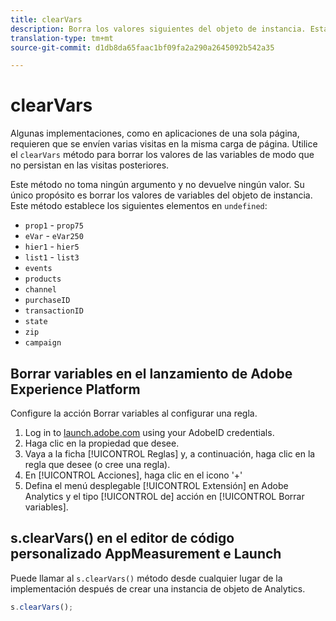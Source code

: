 ```yaml
---
title: clearVars
description: Borra los valores siguientes del objeto de instancia. Esta función elimina los elementos (los establece como “undefined”).
translation-type: tm+mt
source-git-commit: d1db8da65faac1bf09fa2a290a2645092b542a35

---
```



# clearVars

Algunas implementaciones, como en aplicaciones de una sola página, requieren que se envíen varias visitas en la misma carga de página. Utilice el `clearVars` método para borrar los valores de las variables de modo que no persistan en las visitas posteriores.

Este método no toma ningún argumento y no devuelve ningún valor. Su único propósito es borrar los valores de variables del objeto de instancia. Este método establece los siguientes elementos en `undefined`:

* `prop1` - `prop75`
* `eVar` - `eVar250`
* `hier1` - `hier5`
* `list1` - `list3`
* `events`
* `products`
* `channel`
* `purchaseID`
* `transactionID`
* `state`
* `zip`
* `campaign`

## Borrar variables en el lanzamiento de Adobe Experience Platform

Configure la acción Borrar variables al configurar una regla.

1. Log in to [launch.adobe.com](https://launch.adobe.com) using your AdobeID credentials.
2. Haga clic en la propiedad que desee.
3. Vaya a la ficha [!UICONTROL Reglas] y, a continuación, haga clic en la regla que desee (o cree una regla).
4. En [!UICONTROL Acciones], haga clic en el icono &#39;+&#39;
5. Defina el menú desplegable [!UICONTROL Extensión] en Adobe Analytics y el tipo [!UICONTROL de] acción en [!UICONTROL Borrar variables].

## s.clearVars() en el editor de código personalizado AppMeasurement e Launch

Puede llamar al `s.clearVars()` método desde cualquier lugar de la implementación después de crear una instancia de objeto de Analytics.

```js
s.clearVars();
```
